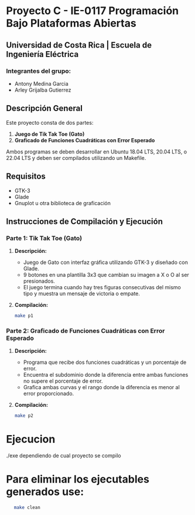 # Proyecto C - IE-0117 Programación Bajo Plataformas Abiertas

## Universidad de Costa Rica | Escuela de Ingeniería Eléctrica

### Integrantes del grupo:
- Antony Medina Garcia
- Arley Grijalba Gutierrez


## Descripción General

Este proyecto consta de dos partes:

1. **Juego de Tik Tak Toe (Gato)**
2. **Graficado de Funciones Cuadráticas con Error Esperado**

Ambos programas se deben desarrollar en Ubuntu 18.04 LTS, 20.04 LTS, o 22.04 LTS y deben ser compilados utilizando un Makefile.

## Requisitos

- GTK-3
- Glade
- Gnuplot u otra biblioteca de graficación

## Instrucciones de Compilación y Ejecución

### Parte 1: Tik Tak Toe (Gato)

1. **Descripción:**
   - Juego de Gato con interfaz gráfica utilizando GTK-3 y diseñado con Glade.
   - 9 botones en una plantilla 3x3 que cambian su imagen a X o O al ser presionados.
   - El juego termina cuando hay tres figuras consecutivas del mismo tipo y muestra un mensaje de victoria o empate.

2. **Compilación:**
   ```bash
   make p1

### Parte 2: Graficado de Funciones Cuadráticas con Error Esperado

1. **Descripción:**
   - Programa que recibe dos funciones cuadráticas y un porcentaje de error.
   - Encuentra el subdominio donde la diferencia entre ambas funciones no supere el porcentaje de error.
   -   Grafica ambas curvas y el rango donde la diferencia es menor al error proporcionado.


2. **Compilación:**
   ```bash
   make p2


# Ejecucion
./exe dependiendo de cual proyecto se compilo

# Para eliminar los ejecutables generados use:
```bash
   make clean
